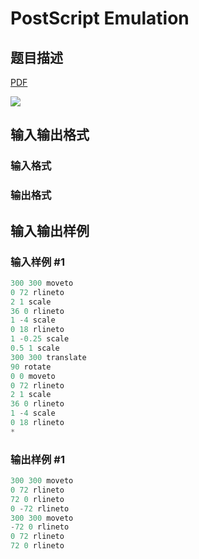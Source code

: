 # PostScript Emulation

## 题目描述

[problemUrl]: https://uva.onlinejudge.org/index.php?option=com_onlinejudge&Itemid=8&category=5&page=show_problem&problem=265

[PDF](https://uva.onlinejudge.org/external/3/p329.pdf)

![](https://cdn.luogu.com.cn/upload/vjudge_pic/UVA329/7e979022d6f9a72c448c2cf4a92c6e1f8528ce30.png)

## 输入输出格式

### 输入格式

### 输出格式

## 输入输出样例

### 输入样例 #1

```cpp
300 300 moveto
0 72 rlineto
2 1 scale
36 0 rlineto
1 -4 scale
0 18 rlineto
1 -0.25 scale
0.5 1 scale
300 300 translate
90 rotate
0 0 moveto
0 72 rlineto
2 1 scale
36 0 rlineto
1 -4 scale
0 18 rlineto
*
```


### 输出样例 #1

```cpp
300 300 moveto
0 72 rlineto
72 0 rlineto
0 -72 rlineto
300 300 moveto
-72 0 rlineto
0 72 rlineto
72 0 rlineto
```


